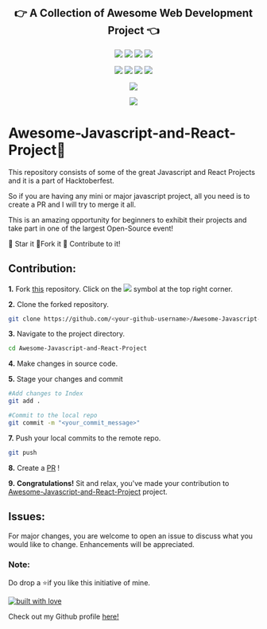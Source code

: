 <p align="center">
<h2 align="center">👉 A Collection of Awesome Web Development Project 👈</h2>
</p>

<p align="center">
<img src="https://img.shields.io/badge/language-Javascript-blue?style=for-the-badge">
<img src="https://img.shields.io/badge/language-React-blue?style=for-the-badge">
<img src="https://img.shields.io/badge/language-HTML&CSS-blue?style=for-the-badge">
<img src="https://img.shields.io/badge/language-Django-blue?style=for-the-badge">  
 </p>
 
 <p align="center">
<img src="https://img.shields.io/github/stars/Tejas1510/Awesome-Javascript-and-React-Project?style=for-the-badge" >
<img src="https://img.shields.io/github/forks/Tejas1510/Awesome-Javascript-and-React-Project?style=for-the-badge" >  
<img src="https://img.shields.io/github/issues-raw/Tejas1510/Awesome-Javascript-and-React-Project?style=for-the-badge" >
<img src="https://img.shields.io/github/issues-pr-closed-raw/Tejas1510/Awesome-Javascript-and-React-Project?style=for-the-badge" >
</p>
 
<p align="center">
<img src="https://img.shields.io/github/hacktoberfest/2020/Tejas1510/Awesome-Javascript-and-React-Project?style=for-the-badge">
</p>

<p align="center">
<img src="https://img.shields.io/github/contributors/Tejas1510/Awesome-Javascript-and-React-Project?style=for-the-badge">
</p>

# **Awesome-Javascript-and-React-Project**💯

This repository consists of some of the great Javascript and React Projects and it is a part of Hacktoberfest.

So if you are having any mini or major javascript project, all you need is to create a PR and I will try to merge it all.

This is an amazing opportunity for beginners to exhibit their projects and take part in one of the largest Open-Source event!

:star2: Star it 
:fork_and_knife:Fork it
:handshake: Contribute to it!

## Contribution:
**1.** Fork [this](https://github.com/Tejas1510/Awesome-Javascript-and-React-Project) repository.
Click on the <a href="https://github.com/Tejas1510/Awesome-Javascript-and-React-Project"><img src="https://img.icons8.com/ios/24/000000/code-fork.png"></a> symbol at the top right corner.

**2.** Clone the forked repository.

```bash
git clone https://github.com/<your-github-username>/Awesome-Javascript-and-React-Project
```

**3.** Navigate to the project directory.

```bash
cd Awesome-Javascript-and-React-Project
```

**4.** Make changes in source code.

**5.** Stage your changes and commit

```bash
#Add changes to Index
git add .

#Commit to the local repo
git commit -m "<your_commit_message>"
```

**7.** Push your local commits to the remote repo.

```bash
git push 
```

**8.** Create a [PR](https://help.github.com/en/github/collaborating-with-issues-and-pull-requests/creating-a-pull-request) !

**9.** **Congratulations!** Sit and relax, you've made your contribution to [Awesome-Javascript-and-React-Project](https://github.com/Tejas1510/Awesome-Javascript-and-React-Project) project.
## Issues:
For major changes, you are welcome to open an issue to discuss what you would like to change. Enhancements will be appreciated.

### Note:
Do drop a ⭐if you like this initiative of mine.

[![built with love](https://forthebadge.com/images/badges/built-with-love.svg)](https://github.com/Tejas1510/Awesome-Javascript-and-React-Project)

Check out my Github profile [here!](https://github.com/Tejas1510)
